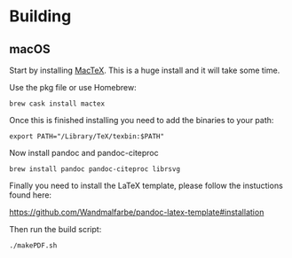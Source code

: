# Building

## macOS

Start by installing [MacTeX](https://tug.org/mactex/mactex-download.html). This is a huge install and it will take some time. 

Use the pkg file or use Homebrew:

```
brew cask install mactex
```

Once this is finished installing you need to add the binaries to your path: 

```
export PATH="/Library/TeX/texbin:$PATH"
```

Now install pandoc and pandoc-citeproc

```
brew install pandoc pandoc-citeproc librsvg
```

Finally you need to install the LaTeX template, please follow the instuctions found here: 

https://github.com/Wandmalfarbe/pandoc-latex-template#installation

Then run the build script: 

```
./makePDF.sh
```

